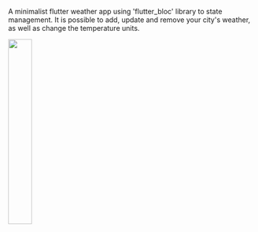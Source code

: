 A minimalist flutter weather app using 'flutter_bloc' library to state management. It is possible to add, update and remove your city's weather, as well as change the temperature units.


<img src="https://user-images.githubusercontent.com/86973277/145060889-a80e2b71-a658-4982-af10-e51756034144.gif" width="31%">

